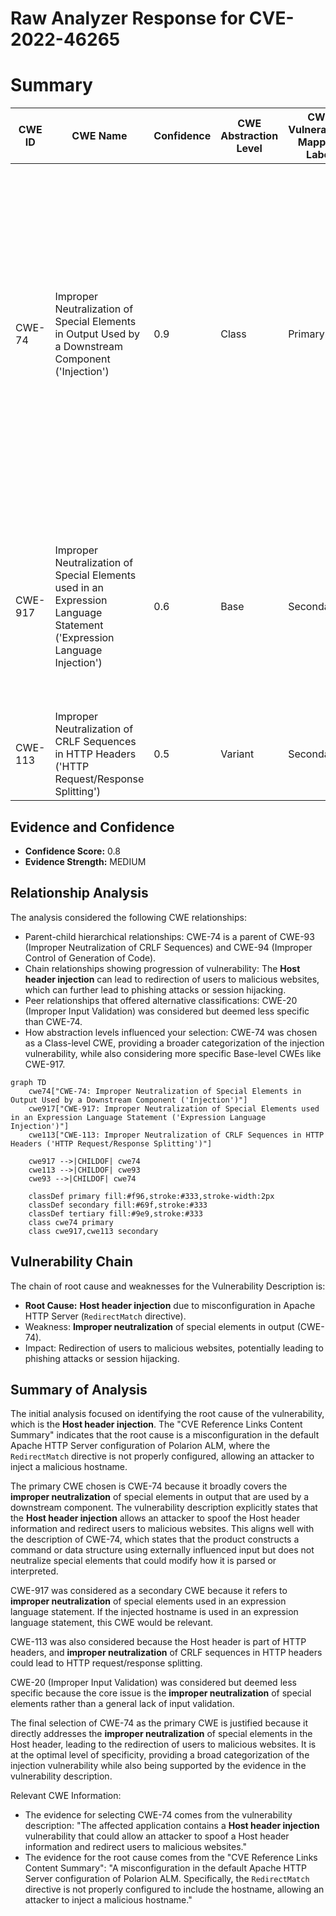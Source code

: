 # Raw Analyzer Response for CVE-2022-46265

# Summary
| CWE ID | CWE Name | Confidence | CWE Abstraction Level | CWE Vulnerability Mapping Label | CWE-Vulnerability Mapping Notes |
|---|---|---|---|---|---|
| CWE-74 | Improper Neutralization of Special Elements in Output Used by a Downstream Component ('Injection') | 0.9 | Class | Primary | The **Host header injection** vulnerability allows an attacker to spoof the Host header and redirect users to malicious websites, indicating **improper neutralization** of special elements in output used by a downstream component. Usage: Discouraged, but applicable as a high-level classification. |
| CWE-917 | Improper Neutralization of Special Elements used in an Expression Language Statement ('Expression Language Injection') | 0.6 | Base | Secondary | The vulnerability involves the injection of a malicious hostname, potentially leading to the execution of unintended expressions if the hostname is used in an expression language statement. |
| CWE-113 | Improper Neutralization of CRLF Sequences in HTTP Headers ('HTTP Request/Response Splitting') | 0.5 | Variant | Secondary | This CWE is related as HTTP headers are being manipulated. |

## Evidence and Confidence

*   **Confidence Score:** 0.8
*   **Evidence Strength:** MEDIUM

## Relationship Analysis
The analysis considered the following CWE relationships:
  - Parent-child hierarchical relationships: CWE-74 is a parent of CWE-93 (Improper Neutralization of CRLF Sequences) and CWE-94 (Improper Control of Generation of Code).
  - Chain relationships showing progression of vulnerability: The **Host header injection** can lead to redirection of users to malicious websites, which can further lead to phishing attacks or session hijacking.
  - Peer relationships that offered alternative classifications: CWE-20 (Improper Input Validation) was considered but deemed less specific than CWE-74.
  - How abstraction levels influenced your selection: CWE-74 was chosen as a Class-level CWE, providing a broader categorization of the injection vulnerability, while also considering more specific Base-level CWEs like CWE-917.

```mermaid
graph TD
    cwe74["CWE-74: Improper Neutralization of Special Elements in Output Used by a Downstream Component ('Injection')"]
    cwe917["CWE-917: Improper Neutralization of Special Elements used in an Expression Language Statement ('Expression Language Injection')"]
    cwe113["CWE-113: Improper Neutralization of CRLF Sequences in HTTP Headers ('HTTP Request/Response Splitting')"]
    
    cwe917 -->|CHILDOF| cwe74
    cwe113 -->|CHILDOF| cwe93
    cwe93 -->|CHILDOF| cwe74
    
    classDef primary fill:#f96,stroke:#333,stroke-width:2px
    classDef secondary fill:#69f,stroke:#333
    classDef tertiary fill:#9e9,stroke:#333
    class cwe74 primary
    class cwe917,cwe113 secondary
```

## Vulnerability Chain
The chain of root cause and weaknesses for the Vulnerability Description is:
  - **Root Cause:** **Host header injection** due to misconfiguration in Apache HTTP Server (`RedirectMatch` directive).
  - Weakness: **Improper neutralization** of special elements in output (CWE-74).
  - Impact: Redirection of users to malicious websites, potentially leading to phishing attacks or session hijacking.

## Summary of Analysis
The initial analysis focused on identifying the root cause of the vulnerability, which is the **Host header injection**. The "CVE Reference Links Content Summary" indicates that the root cause is a misconfiguration in the default Apache HTTP Server configuration of Polarion ALM, where the `RedirectMatch` directive is not properly configured, allowing an attacker to inject a malicious hostname.

The primary CWE chosen is CWE-74 because it broadly covers the **improper neutralization** of special elements in output that are used by a downstream component. The vulnerability description explicitly states that the **Host header injection** allows an attacker to spoof the Host header information and redirect users to malicious websites. This aligns well with the description of CWE-74, which states that the product constructs a command or data structure using externally influenced input but does not neutralize special elements that could modify how it is parsed or interpreted.

CWE-917 was considered as a secondary CWE because it refers to **improper neutralization** of special elements used in an expression language statement. If the injected hostname is used in an expression language statement, this CWE would be relevant.

CWE-113 was also considered because the Host header is part of HTTP headers, and **improper neutralization** of CRLF sequences in HTTP headers could lead to HTTP request/response splitting.

CWE-20 (Improper Input Validation) was considered but deemed less specific because the core issue is the **improper neutralization** of special elements rather than a general lack of input validation.

The final selection of CWE-74 as the primary CWE is justified because it directly addresses the **improper neutralization** of special elements in the Host header, leading to the redirection of users to malicious websites. It is at the optimal level of specificity, providing a broad categorization of the injection vulnerability while also being supported by the evidence in the vulnerability description.

Relevant CWE Information:
- The evidence for selecting CWE-74 comes from the vulnerability description: "The affected application contains a **Host header injection** vulnerability that could allow an attacker to spoof a Host header information and redirect users to malicious websites."
- The evidence for the root cause comes from the "CVE Reference Links Content Summary": "A misconfiguration in the default Apache HTTP Server configuration of Polarion ALM. Specifically, the `RedirectMatch` directive is not properly configured to include the hostname, allowing an attacker to inject a malicious hostname."